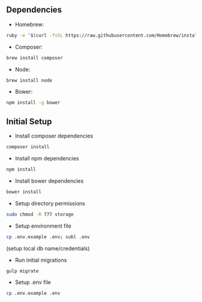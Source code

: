 ## Dependencies

* Homebrew:
```sh
ruby -e "$(curl -fsSL https://raw.githubusercontent.com/Homebrew/install/master/install)"
```

* Composer:
```sh
brew install composer
```

* Node:
```sh
brew install node
```

* Bower:
```sh
npm install -g bower
```


## Initial Setup

* Install composer dependencies
```sh
composer install
```

* Install npm dependencies
```sh
npm install
```

* Install bower dependencies
```sh
bower install
```

* Setup directory permissions
```sh
sudo chmod -R 777 storage
```

* Setup environment file
```sh
cp .env.example .env; subl .env
```
(setup local db name/credentials)

* Run initial migrations
```sh
gulp migrate
```

* Setup .env file
```sh
cp .env.example .env
```

